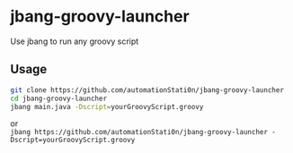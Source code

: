 # jbang-groovy-launcher
Use jbang to run any groovy script
## Usage
```bash
git clone https://github.com/automationStati0n/jbang-groovy-launcher
cd jbang-groovy-launcher
jbang main.java -Dscript=yourGroovyScript.groovy
```  
or  
`jbang https://github.com/automationStati0n/jbang-groovy-launcher -Dscript=yourGroovyScript.groovy`
